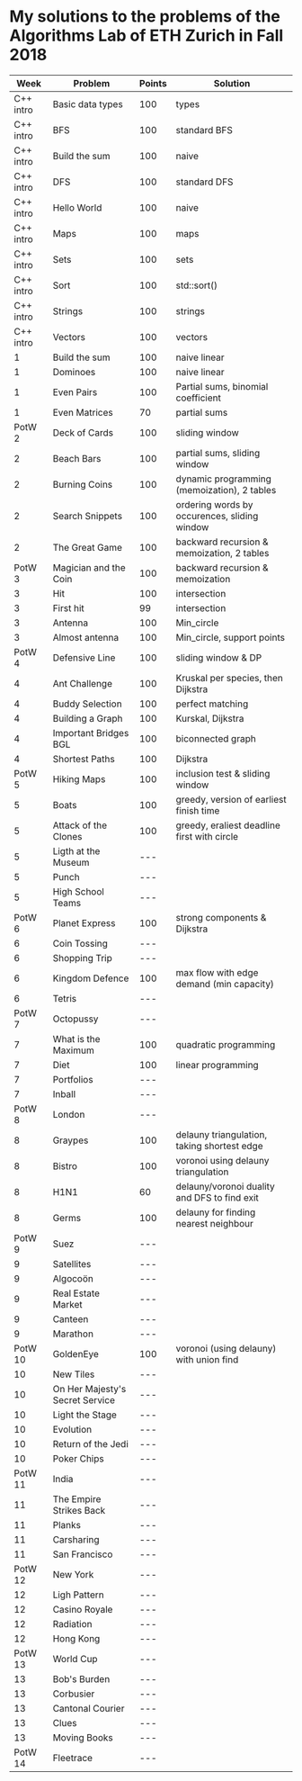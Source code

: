 # My solutions to the problems of the Algorithms Lab of ETH Zurich in Fall 2018

| Week      | Problem                         | Points | Solution                                     |
| --------- | ------------------------------- | ------ | -------------------------------------------- |
| C++ intro | Basic data types                | 100    | types                                        |
| C++ intro | BFS                             | 100    | standard BFS                                 |
| C++ intro | Build the sum                   | 100    | naive                                        |
| C++ intro | DFS                             | 100    | standard DFS                                 |
| C++ intro | Hello World                     | 100    | naive                                        |
| C++ intro | Maps                            | 100    | maps                                         |
| C++ intro | Sets                            | 100    | sets                                         |
| C++ intro | Sort                            | 100    | std::sort()                                  |
| C++ intro | Strings                         | 100    | strings                                      |
| C++ intro | Vectors                         | 100    | vectors                                      |
| 1         | Build the sum                   | 100    | naive linear                                 |
| 1         | Dominoes                        | 100    | naive linear                                 |
| 1         | Even Pairs                      | 100    | Partial sums, binomial coefficient           |
| 1         | Even Matrices                   | 70     | partial sums                                 |
| PotW 2    | Deck of Cards                   | 100    | sliding window                               |
| 2         | Beach Bars                      | 100    | partial sums, sliding window                 |
| 2         | Burning Coins                   | 100    | dynamic programming (memoization), 2 tables  |
| 2         | Search Snippets                 | 100    | ordering words by occurences, sliding window |
| 2         | The Great Game                  | 100    | backward recursion & memoization, 2 tables   |
| PotW 3    | Magician and the Coin           | 100    | backward recursion & memoization             |
| 3         | Hit                             | 100    | intersection                                 |
| 3         | First hit                       | 99     | intersection                                 |
| 3         | Antenna                         | 100    | Min_circle                                   |
| 3         | Almost antenna                  | 100    | Min_circle, support points                   |
| PotW 4    | Defensive Line                  | 100    | sliding window & DP                          |
| 4         | Ant Challenge                   | 100    | Kruskal per species, then Dijkstra           |
| 4         | Buddy Selection                 | 100    | perfect matching                             |
| 4         | Building a Graph                | 100    | Kurskal, Dijkstra                            |
| 4         | Important Bridges BGL           | 100    | biconnected graph                            |
| 4         | Shortest Paths                  | 100    | Dijkstra                                     |
| PotW 5    | Hiking Maps                     | 100    | inclusion test & sliding window              |
| 5         | Boats                           | 100    | greedy, version of earliest finish time      |
| 5         | Attack of the Clones            | 100    | greedy, eraliest deadline first with circle  |
| 5         | Ligth at the Museum             | ---    |                                              |
| 5         | Punch                           | ---    |                                              |
| 5         | High School Teams               | ---    |                                              |
| PotW 6    | Planet Express                  | 100    | strong components & Dijkstra                 |
| 6         | Coin Tossing                    | ---    |                                              |
| 6         | Shopping Trip                   | ---    |                                              |
| 6         | Kingdom Defence                 | 100    | max flow with edge demand (min capacity)     |
| 6         | Tetris                          | ---    |                                              |
| PotW 7    | Octopussy                       | ---    |                                              |
| 7         | What is the Maximum             | 100    | quadratic programming                        |
| 7         | Diet                            | 100    | linear programming                           |
| 7         | Portfolios                      | ---    |                                              |
| 7         | Inball                          | ---    |                                              |
| PotW 8    | London                          | ---    |                                              |
| 8         | Graypes                         | 100    | delauny triangulation, taking shortest edge  |
| 8         | Bistro                          | 100    | voronoi using delauny triangulation          |
| 8         | H1N1                            | 60     | delauny/voronoi duality and DFS to find exit |
| 8         | Germs                           | 100    | delauny for finding nearest neighbour        |
| PotW 9    | Suez                            | ---    |                                              |
| 9         | Satellites                      | ---    |                                              |
| 9         | Algocoön                        | ---    |                                              |
| 9         | Real Estate Market              | ---    |                                              |
| 9         | Canteen                         | ---    |                                              |
| 9         | Marathon                        | ---    |                                              |
| PotW 10   | GoldenEye                       | 100    | voronoi (using delauny) with union find      |
| 10        | New Tiles                       | ---    |                                              |
| 10        | On Her Majesty's Secret Service | ---    |                                              |
| 10        | Light the Stage                 | ---    |                                              |
| 10        | Evolution                       | ---    |                                              |
| 10        | Return of the Jedi              | ---    |                                              |
| 10        | Poker Chips                     | ---    |                                              |
| PotW 11   | India                           | ---    |                                              |
| 11        | The Empire Strikes Back         | ---    |                                              |
| 11        | Planks                          | ---    |                                              |
| 11        | Carsharing                      | ---    |                                              |
| 11        | San Francisco                   | ---    |                                              |
| PotW 12   | New York                        | ---    |                                              |
| 12        | Ligh Pattern                    | ---    |                                              |
| 12        | Casino Royale                   | ---    |                                              |
| 12        | Radiation                       | ---    |                                              |
| 12        | Hong Kong                       | ---    |                                              |
| PotW 13   | World Cup                       | ---    |                                              |
| 13        | Bob's Burden                    | ---    |                                              |
| 13        | Corbusier                       | ---    |                                              |
| 13        | Cantonal Courier                | ---    |                                              |
| 13        | Clues                           | ---    |                                              |
| 13        | Moving Books                    | ---    |                                              |
| PotW 14   | Fleetrace                       | ---    |                                              |